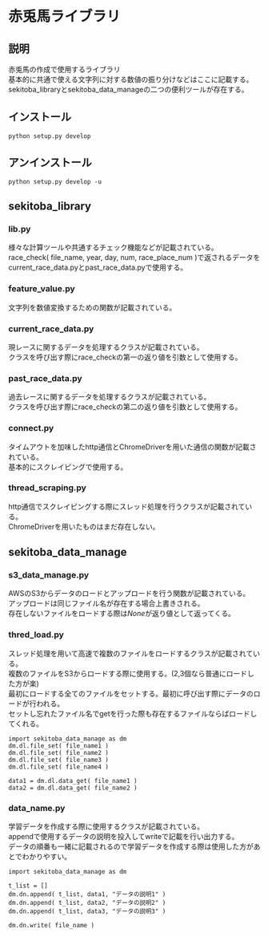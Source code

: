 # 赤兎馬ライブラリ
## 説明
赤兎馬の作成で使用するライブラリ  
基本的に共通で使える文字列に対する数値の振り分けなどはここに記載する。  
sekitoba_libraryとsekitoba_data_manageの二つの便利ツールが存在する。

## インストール
```
python setup.py develop
```

## アンインストール
```
python setup.py develop -u
```


## sekitoba_library
### lib.py
様々な計算ツールや共通するチェック機能などが記載されている。  
race_check( file_name, year, day, num, race_place_num )で返されるデータをcurrent_race_data.pyとpast_race_data.pyで使用する。

### feature_value.py
文字列を数値変換するための関数が記載されている。

### current_race_data.py
現レースに関するデータを処理するクラスが記載されている。  
クラスを呼び出す際にrace_checkの第一の返り値を引数として使用する。

### past_race_data.py
過去レースに関するデータを処理するクラスが記載されている。  
クラスを呼び出す際にrace_checkの第二の返り値を引数として使用する。

### connect.py
タイムアウトを加味したhttp通信とChromeDriverを用いた通信の関数が記載されている。  
基本的にスクレイピングで使用する。

### thread_scraping.py
http通信でスクレイピングする際にスレッド処理を行うクラスが記載されている。  
ChromeDriverを用いたものはまだ存在しない。


## sekitoba_data_manage
### s3_data_manage.py
AWSのS3からデータのロードとアップロードを行う関数が記載されている。  
アップロードは同じファイル名が存在する場合上書きされる。  
存在しないファイルをロードする際は*None*が返り値として返ってくる。

### thred_load.py
スレッド処理を用いて高速で複数のファイルをロードするクラスが記載されている。  
複数のファイルをS3からロードする際に使用する。(2,3個なら普通にロードした方が楽)  
最初にロードする全てのファイルをセットする。最初に呼び出す際にデータのロードが行われる。  
セットし忘れたファイル名でgetを行った際も存在するファイルならばロードしてくれる。

```
import sekitoba_data_manage as dm
dm.dl.file_set( file_name1 )
dm.dl.file_set( file_name2 )
dm.dl.file_set( file_name3 )
dm.dl.file_set( file_name4 )

data1 = dm.dl.data_get( file_name1 )
data2 = dm.dl.data_get( file_name2 )
```

### data_name.py
学習データを作成する際に使用するクラスが記載されている。  
appendで使用するデータの説明を投入してwriteで記載を行い出力する。  
データの順番も一緒に記載されるので学習データを作成する際は使用した方があとでわかりやすい。

```
import sekitoba_data_manage as dm

t_list = []
dm.dn.append( t_list, data1, "データの説明1" )
dm.dn.append( t_list, data2, "データの説明2" )
dm.dn.append( t_list, data3, "データの説明3" )

dm.dn.write( file_name )
```
